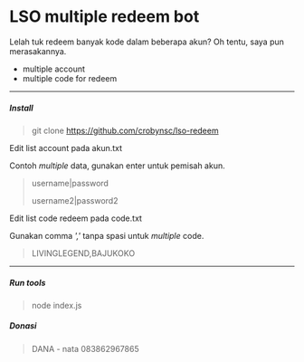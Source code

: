 # LSO multiple redeem bot
Lelah tuk redeem banyak kode dalam beberapa akun?
Oh tentu, saya pun merasakannya.

- multiple account
- multiple code for redeem


------------

##### Install
>git clone https://github.com/crobynsc/lso-redeem

Edit list account pada akun.txt

Contoh *multiple* data, gunakan enter untuk pemisah akun.


   >username|password
   >
   >username2|password2

Edit list code redeem pada code.txt

Gunakan comma *','* tanpa spasi untuk *multiple* code.

> LIVINGLEGEND,BAJUKOKO

------------


##### Run tools
> node index.js

##### Donasi
>DANA - nata
083862967865
